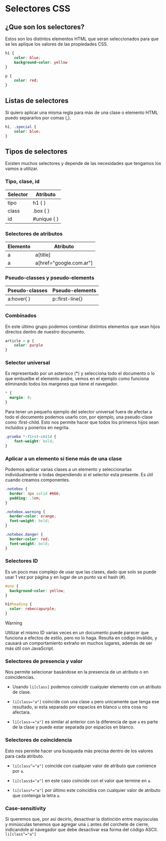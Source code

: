 # Selectores CSS

## ¿Que son los selectores?

Estos son los distintos elementos HTML que seran seleccionados para que se les aplique los valores de las propiedades CSS.

``` css
h1 {
    color: blue;
    background-color: yellow
}

p {
    color: red;
}
```

## Listas de selectores

Si quiero aplicar una misma regla para más de una clase o elemento HTML puedo separarlos por comas (,).

```css
h1, .special {
    color: blue;
}
```

## Tipos de selectores

Existen muchos selectores y depende de las necesidades que tengamos los vamos a utilizar.

### Tipo, clase, id

|Selector| Atributo|
|--------|---------|
|tipo | h1 { }     |
|class|.box { }    |
|id   | #unique { }|

### Selectores de atributos

|Elemento|Atributo|
|--------|--------|
|a       |a[title]|
|a       |a[href="google.com.ar"]|

### Pseudo-classes y pseudo-elements

|Pseudo-classes|Pseudo-elements|
|--------------|---------------|
|a:hover{ }    |p::first-line{}|
|              |               |

### Combinados

En este último grupo podemos combinar distintos elementos que sean hijos directos dentro de nuestro documento.

```css
article > p {
    color: purple
}
```

### Selector universal

Es representado por un asterisco (*) y selecciona todo el documento o lo que embuelbe el elemento padre, vemos en el ejemplo como funciona eliminando todos los margenes que tiene el navegador.

``` css
* {
  margin: 0;
}
```

Para tener un pequeño ejemplo del selector universal fuera de afectar a todo el documento podemos usarlo con, por ejemplo, una pseudo-clase como :first-child. Esto nos permite hacer que todos los primeros hijos sean incluidos y ponerlos en negrita.

``` css
.prueba *:first-child {
    font-weight: bold;
}
```

### Aplicar a un elemento si tiene más de una clase

Podemos aplicar varias clases a un elemento y seleccionarlas individualmente o todas dependiendo si el selector esta presente. Es útil cuando creamos componentes.

``` css
.notebox {
  border: 4px solid #666;
  padding: .5em;
}

.notebox.warning {
  border-color: orange;
  font-weight: bold;
}

.notebox.danger {
  border-color: red;
  font-weight: bold;
}
```

### Selectores ID

Es un poco mas complejo de usar que las clases, dado que solo se puede usar 1 vez por página y en lugar de un punto va el hash (#).

``` css
#one {
  background-color: yellow;
}

h1#heading {
  color: rebeccapurple;
}
```

> [!WARNING]
> Utilizar el mismo ID varias veces en un documento puede parecer que funciona a efectos de estilo, pero no lo haga. Resulta en código inválido, y causará un comportamiento extraño en muchos lugares, además de ser más útil con JavaScript.

### Selectores de presencia y valor

Nos permite selecionar basándose en la presencia de un atributo o en coincidencias.

- Usando `li[class]` podemos coincidir cualquier elemento con un atributo de clase.

- `li[class="a"]` coincide con una clase `a` pero unicamente que tenga ese resultado, si esta separado por espacios en blanco u otra cosa no afectara.

- `li[class~="a"]` es similar al anterior con la diferencia de que `a` es parte de la clase y puede estar separada por espacios en blanco.

### Selectores de coincidencia

Esto nos permite hacer una busqueda más precisa dentro de los valores para cada atributo.

- `li[class^="a"]` coincide con cualquier valor de atributo que comience por `a`.

- `li[class$="a"]` en este caso coincide con el valor que termine en `a`.

- `li[class*="a"]` por último este coincidira con cualquier valor de atributo que contenga la letra `a`.

### Case-sensitivity

Si queremos que, por así decirlo, desactivar la distinción entre mayúsculas y minúsculas tenemos que agregar una `i` antes del corchete de cierre, indicandole al navegador que debe desactivar esa forma del código ASCII. `li[class^="a"]`
